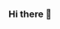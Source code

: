 ### Hi there 👋

<!--
**aliturkmen4/aliturkmen4** is a ✨ _special_ ✨ repository because its `README.md` (this file) appears on your GitHub profile.

Here are some ideas to get you started:

- 🔭 I’m currently working on ...
- 🌱 I’m currently learning 
- 👯 I’m looking to collaborate on ...
- 🤔 I’m looking for help with ...
- 💬 Ask me about ...
- 📫 How to reach me: [<img height="32" width="32" src="https://unpkg.com/simple-icons@v6/icons/LinkedIn.svg" align="left" />] [LinkendIn]
- 😄 Pronouns: ...
- ⚡ Fun fact: ...
-->
